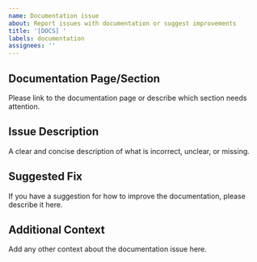 ```yaml
---
name: Documentation issue
about: Report issues with documentation or suggest improvements
title: '[DOCS] '
labels: documentation
assignees: ''
---
```


## Documentation Page/Section

Please link to the documentation page or describe which section needs attention.

## Issue Description

A clear and concise description of what is incorrect, unclear, or missing.

## Suggested Fix

If you have a suggestion for how to improve the documentation, please describe it here.

## Additional Context

Add any other context about the documentation issue here.
